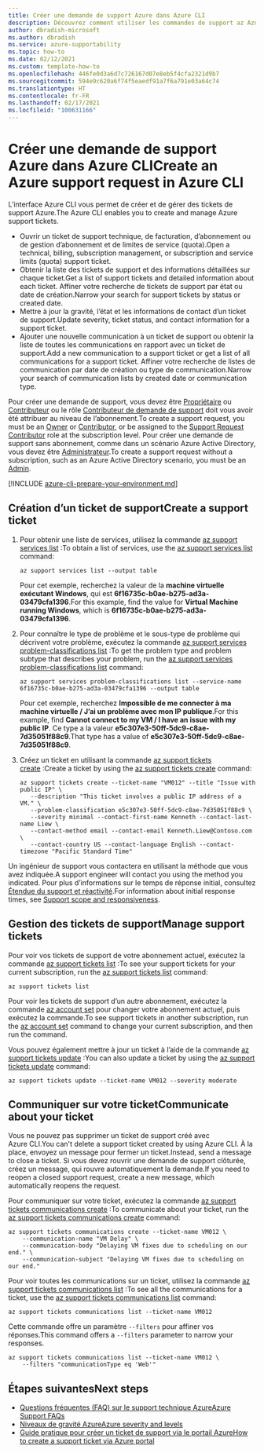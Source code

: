 ```yaml
---
title: Créer une demande de support Azure dans Azure CLI
description: Découvrez comment utiliser les commandes de support az Azure CLI pour créer, mettre à jour et gérer les demandes de support Azure.
author: dbradish-microsoft
ms.author: dbradish
ms.service: azure-supportability
ms.topic: how-to
ms.date: 02/12/2021
ms.custom: template-how-to
ms.openlocfilehash: 446fe0d3a6d7c726167d07e8eb5f4cfa2321d9b7
ms.sourcegitcommit: 594e9c620a6f74f5eaedf91a7f6a791e03a64c74
ms.translationtype: HT
ms.contentlocale: fr-FR
ms.lasthandoff: 02/17/2021
ms.locfileid: "100631166"
---
```

# <a name="create-an-azure-support-request-in-azure-cli"></a><span data-ttu-id="f914f-103">Créer une demande de support Azure dans Azure CLI</span><span class="sxs-lookup"><span data-stu-id="f914f-103">Create an Azure support request in Azure CLI</span></span>

<span data-ttu-id="f914f-104">L’interface Azure CLI vous permet de créer et de gérer des tickets de support Azure.</span><span class="sxs-lookup"><span data-stu-id="f914f-104">The Azure CLI enables you to create and manage Azure support tickets.</span></span>

- <span data-ttu-id="f914f-105">Ouvrir un ticket de support technique, de facturation, d’abonnement ou de gestion d’abonnement et de limites de service (quota).</span><span class="sxs-lookup"><span data-stu-id="f914f-105">Open a technical, billing, subscription management, or subscription and service limits (quota) support ticket.</span></span>
- <span data-ttu-id="f914f-106">Obtenir la liste des tickets de support et des informations détaillées sur chaque ticket.</span><span class="sxs-lookup"><span data-stu-id="f914f-106">Get a list of support tickets and detailed information about each ticket.</span></span> <span data-ttu-id="f914f-107">Affiner votre recherche de tickets de support par état ou date de création.</span><span class="sxs-lookup"><span data-stu-id="f914f-107">Narrow your search for support tickets by status or created date.</span></span>
- <span data-ttu-id="f914f-108">Mettre à jour la gravité, l’état et les informations de contact d’un ticket de support.</span><span class="sxs-lookup"><span data-stu-id="f914f-108">Update severity, ticket status, and contact information for a support ticket.</span></span>
- <span data-ttu-id="f914f-109">Ajouter une nouvelle communication à un ticket de support ou obtenir la liste de toutes les communications en rapport avec un ticket de support.</span><span class="sxs-lookup"><span data-stu-id="f914f-109">Add a new communication to a support ticket or get a list of all communications for a support ticket.</span></span> <span data-ttu-id="f914f-110">Affiner votre recherche de listes de communication par date de création ou type de communication.</span><span class="sxs-lookup"><span data-stu-id="f914f-110">Narrow your search of communication lists by created date or communication type.</span></span>

<span data-ttu-id="f914f-111">Pour créer une demande de support, vous devez être [Propriétaire](/azure/role-based-access-control/built-in-roles#owner) ou [Contributeur](/azure/role-based-access-control/built-in-roles#contributor) ou le rôle [Contributeur de demande de support](/azure/role-based-access-control/built-in-roles#support-request-contributor) doit vous avoir été attribuer au niveau de l’abonnement.</span><span class="sxs-lookup"><span data-stu-id="f914f-111">To create a support request, you must be an [Owner](/azure/role-based-access-control/built-in-roles#owner) or [Contributor](/azure/role-based-access-control/built-in-roles#contributor), or be assigned to the [Support Request Contributor](/azure/role-based-access-control/built-in-roles#support-request-contributor) role at the subscription level.</span></span> <span data-ttu-id="f914f-112">Pour créer une demande de support sans abonnement, comme dans un scénario Azure Active Directory, vous devez être [Administrateur](/azure/active-directory/roles/permissions-reference).</span><span class="sxs-lookup"><span data-stu-id="f914f-112">To create a support request without a subscription, such as an Azure Active Directory scenario, you must be an [Admin](/azure/active-directory/roles/permissions-reference).</span></span>

[!INCLUDE [azure-cli-prepare-your-environment.md](includes/azure-cli-prepare-your-environment.md)]

## <a name="create-a-support-ticket"></a><span data-ttu-id="f914f-113">Création d’un ticket de support</span><span class="sxs-lookup"><span data-stu-id="f914f-113">Create a support ticket</span></span>

1. <span data-ttu-id="f914f-114">Pour obtenir une liste de services, utilisez la commande [az support services list](/cli/azure/ext/support/support/services#ext_support_az_support_services_list) :</span><span class="sxs-lookup"><span data-stu-id="f914f-114">To obtain a list of services, use the [az support services list](/cli/azure/ext/support/support/services#ext_support_az_support_services_list) command:</span></span>

   ```azurecli
   az support services list --output table
   ```

   <span data-ttu-id="f914f-115">Pour cet exemple, recherchez la valeur de la **machine virtuelle exécutant Windows**, qui est **6f16735c-b0ae-b275-ad3a-03479cfa1396**.</span><span class="sxs-lookup"><span data-stu-id="f914f-115">For this example, find the value for **Virtual Machine running Windows**, which is **6f16735c-b0ae-b275-ad3a-03479cfa1396**.</span></span>

1. <span data-ttu-id="f914f-116">Pour connaître le type de problème et le sous-type de problème qui décrivent votre problème, exécutez la commande [az support services problem-classifications list](/cli/azure/ext/support/support/services/problem-classifications#ext_support_az_support_services_problem_classifications_list) :</span><span class="sxs-lookup"><span data-stu-id="f914f-116">To get the problem type and problem subtype that describes your problem, run the [az support services problem-classifications list](/cli/azure/ext/support/support/services/problem-classifications#ext_support_az_support_services_problem_classifications_list) command:</span></span>

   ```azurecli
   az support services problem-classifications list --service-name 6f16735c-b0ae-b275-ad3a-03479cfa1396 --output table
   ```

   <span data-ttu-id="f914f-117">Pour cet exemple, recherchez **Impossible de me connecter à ma machine virtuelle / J’ai un problème avec mon IP publique**.</span><span class="sxs-lookup"><span data-stu-id="f914f-117">For this example, find **Cannot connect to my VM / I have an issue with my public IP**.</span></span> <span data-ttu-id="f914f-118">Ce type a la valeur **e5c307e3-50ff-5dc9-c8ae-7d35051f88c9**.</span><span class="sxs-lookup"><span data-stu-id="f914f-118">That type has a value of **e5c307e3-50ff-5dc9-c8ae-7d35051f88c9**.</span></span>

1. <span data-ttu-id="f914f-119">Créez un ticket en utilisant la commande [az support tickets create](/cli/azure/ext/support/support/tickets#ext_support_az_support_tickets_create) :</span><span class="sxs-lookup"><span data-stu-id="f914f-119">Create a ticket by using the [az support tickets create](/cli/azure/ext/support/support/tickets#ext_support_az_support_tickets_create) command:</span></span>

   ```azurecli
   az support tickets create --ticket-name "VM012" --title "Issue with public IP" \
      --description "This ticket involves a public IP address of a VM." \
      --problem-classification e5c307e3-50ff-5dc9-c8ae-7d35051f88c9 \
      --severity minimal --contact-first-name Kenneth --contact-last-name Liew \
      --contact-method email --contact-email Kenneth.Liew@Contoso.com \
      --contact-country US --contact-language English --contact-timezone "Pacific Standard Time"
   ```

<span data-ttu-id="f914f-120">Un ingénieur de support vous contactera en utilisant la méthode que vous avez indiquée.</span><span class="sxs-lookup"><span data-stu-id="f914f-120">A support engineer will contact you using the method you indicated.</span></span> <span data-ttu-id="f914f-121">Pour plus d’informations sur le temps de réponse initial, consultez [Étendue du support et réactivité](/support/plans/response/).</span><span class="sxs-lookup"><span data-stu-id="f914f-121">For information about initial response times, see [Support scope and responsiveness](/support/plans/response/).</span></span>

## <a name="manage-support-tickets"></a><span data-ttu-id="f914f-122">Gestion des tickets de support</span><span class="sxs-lookup"><span data-stu-id="f914f-122">Manage support tickets</span></span>

<span data-ttu-id="f914f-123">Pour voir vos tickets de support de votre abonnement actuel, exécutez la commande [az support tickets list](/cli/azure/ext/support/support/tickets#ext_support_az_support_tickets_list) :</span><span class="sxs-lookup"><span data-stu-id="f914f-123">To see your support tickets for your current subscription, run the [az support tickets list](/cli/azure/ext/support/support/tickets#ext_support_az_support_tickets_list) command:</span></span>

```azurecli
az support tickets list
```

<span data-ttu-id="f914f-124">Pour voir les tickets de support d’un autre abonnement, exécutez la commande [az account set](/cli/azure/account#az_account_set) pour changer votre abonnement actuel, puis exécutez la commande.</span><span class="sxs-lookup"><span data-stu-id="f914f-124">To see support tickets in another subscription, run the [az account set](/cli/azure/account#az_account_set) command to change your current subscription, and then run the command.</span></span>

<span data-ttu-id="f914f-125">Vous pouvez également mettre à jour un ticket à l’aide de la commande [az support tickets update](/cli/azure/ext/support/support/tickets#ext_support_az_support_tickets_update) :</span><span class="sxs-lookup"><span data-stu-id="f914f-125">You can also update a ticket by using the [az support tickets update](/cli/azure/ext/support/support/tickets#ext_support_az_support_tickets_update) command:</span></span>

```azurecli
az support tickets update --ticket-name VM012 --severity moderate
```

## <a name="communicate-about-your-ticket"></a><span data-ttu-id="f914f-126">Communiquer sur votre ticket</span><span class="sxs-lookup"><span data-stu-id="f914f-126">Communicate about your ticket</span></span>

<span data-ttu-id="f914f-127">Vous ne pouvez pas supprimer un ticket de support créé avec Azure CLI.</span><span class="sxs-lookup"><span data-stu-id="f914f-127">You can't delete a support ticket created by using Azure CLI.</span></span> <span data-ttu-id="f914f-128">À la place, envoyez un message pour fermer un ticket.</span><span class="sxs-lookup"><span data-stu-id="f914f-128">Instead, send a message to close a ticket.</span></span> <span data-ttu-id="f914f-129">Si vous devez rouvrir une demande de support clôturée, créez un message, qui rouvre automatiquement la demande.</span><span class="sxs-lookup"><span data-stu-id="f914f-129">If you need to reopen a closed support request, create a new message, which automatically reopens the request.</span></span>

<span data-ttu-id="f914f-130">Pour communiquer sur votre ticket, exécutez la commande [az support tickets communications create](/cli/azure/ext/support/support/tickets/communications#ext_support_az_support_tickets_communications_create) :</span><span class="sxs-lookup"><span data-stu-id="f914f-130">To communicate about your ticket, run the [az support tickets communications create](/cli/azure/ext/support/support/tickets/communications#ext_support_az_support_tickets_communications_create) command:</span></span>

```azurecli
az support tickets communications create --ticket-name VM012 \
    --communication-name "VM Delay" \
    --communication-body "Delaying VM fixes due to scheduling on our end." \
    --communication-subject "Delaying VM fixes due to scheduling on our end."
```

<span data-ttu-id="f914f-131">Pour voir toutes les communications sur un ticket, utilisez la commande [az support tickets communications list](/cli/azure/ext/support/support/tickets/communications#ext_support_az_support_tickets_communications_list) :</span><span class="sxs-lookup"><span data-stu-id="f914f-131">To see all the communications for a ticket, use the [az support tickets communications list](/cli/azure/ext/support/support/tickets/communications#ext_support_az_support_tickets_communications_list) command:</span></span>

```azurecli
az support tickets communications list --ticket-name VM012
```

<span data-ttu-id="f914f-132">Cette commande offre un paramètre `--filters` pour affiner vos réponses.</span><span class="sxs-lookup"><span data-stu-id="f914f-132">This command offers a `--filters` parameter to narrow your responses.</span></span>

```azurecli
az support tickets communications list --ticket-name VM012 \
    --filters "communicationType eq 'Web'"
```

## <a name="next-steps"></a><span data-ttu-id="f914f-133">Étapes suivantes</span><span class="sxs-lookup"><span data-stu-id="f914f-133">Next steps</span></span>

- [<span data-ttu-id="f914f-134">Questions fréquentes (FAQ) sur le support technique Azure</span><span class="sxs-lookup"><span data-stu-id="f914f-134">Azure Support FAQs</span></span>](/support/faq/)
- [<span data-ttu-id="f914f-135">Niveaux de gravité Azure</span><span class="sxs-lookup"><span data-stu-id="f914f-135">Azure severity and levels</span></span>](/support/plans/response/)
- [<span data-ttu-id="f914f-136">Guide pratique pour créer un ticket de support via le portail Azure</span><span class="sxs-lookup"><span data-stu-id="f914f-136">How to create a support ticket via Azure portal</span></span>](/azure/azure-portal/supportability/how-to-create-azure-support-request)
